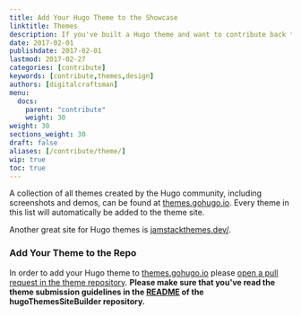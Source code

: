 ```yaml
---
title: Add Your Hugo Theme to the Showcase
linktitle: Themes
description: If you've built a Hugo theme and want to contribute back to the Hugo Community, share it with us.
date: 2017-02-01
publishdate: 2017-02-01
lastmod: 2017-02-27
categories: [contribute]
keywords: [contribute,themes,design]
authors: [digitalcraftsman]
menu:
  docs:
    parent: "contribute"
    weight: 30
weight: 30
sections_weight: 30
draft: false
aliases: [/contribute/theme/]
wip: true
toc: true
---
```


A collection of all themes created by the Hugo community, including screenshots and demos, can be found at [themes.gohugo.io]. Every theme in this list will automatically be added to the theme site.

Another great site for Hugo themes is [jamstackthemes.dev/](https://jamstackthemes.dev/ssg/hugo/).

### Add Your Theme to the Repo

In order to add your Hugo theme to [themes.gohugo.io] please [open a pull request in the theme repository](https://github.com/gohugoio/hugoThemesSiteBuilder). **Please make sure that you've read the theme submission guidelines in the [README](https://github.com/gohugoio/hugoThemesSiteBuilder/blob/main/README.md#hugo-themes) of the hugoThemesSiteBuilder repository.**

[themes.gohugo.io]: https://themes.gohugo.io/
